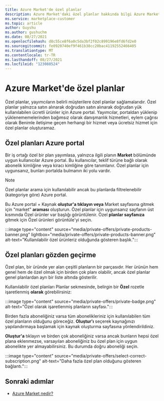 ```yaml
---
title: Azure Market'de özel planlar
description: Azure Market'daki özel planlar hakkında bilgi Azure Market.
ms.service: marketplace-customer
ms.topic: article
author: Guyshu
ms.author: gushuchm
ms.date: 08/27/2021
ms.openlocfilehash: d8c55ce8f6a0c5da3bf2f02c899196e8fd6fd2e0
ms.sourcegitcommit: fe0920740ef9f461b38cc20bac41192552466405
ms.translationtype: MT
ms.contentlocale: tr-TR
ms.lasthandoff: 08/27/2021
ms.locfileid: "123088524"
---
```

# <a name="private-plans-in-azure-marketplace"></a>Azure Market'de özel planlar

Özel planlar, yayımcıların belirli müşterilere özel planlar sağlamalarıdır. Özel planlar yalnızca satın alınarak doğrudan satın alınarak doğrudan yük kullanılabilen ücretli ürünler için Azure portal. Yayımcılar, portaldan yüklenip yüklenememelerinden bağımsız olarak danışmanlık hizmetleri, eylem çağrısı olarak Benimle iletişime geçen herhangi bir hizmet veya ücretsiz hizmet için özel planlar oluşturamaz. 

## <a name="find-private-plans-in-the-azure-portal"></a>Özel planları Azure portal

Bir iş ortağı özel bir plan yayımlasa, yalnızca ilgili planın **Market** bölümünde uygun kullanıcılar Azure portal. Bu kullanıcılar, teklif türüne bağlı olarak abonelik kimliğine veya kiracı kimliğine göre tanımlanır. Özel planlar için uygunsanız, bunları portalda bulmanın iki yolu vardır.

> [!NOTE]
> Özel planlar arama için kullanılabilir ancak bu planlarda filtrelenebilir (kategoriye göre) Azure portal.

Bu Azure portal + Kaynak **oluştur'a tıklayın veya** Market sayfasına gitmek için "market" **araması** oluşturun. Özel planlar için uygunsanız sayfanın üst  kısmında Özel ürünler var başlığı görüntülenir. Özel **planlar sayfanıza** gitmek için Özel ürünleri görüntüle'yi seçin.

:::image type="content" source="media/private-offers/private-products-banner.png" lightbox="media/private-offers/private-products-banner.png" alt-text="Kullanılabilir özel ürünleriz olduğunda gösteren başlık.":::

## <a name="review-private-plans"></a>Özel planları gözden geçirme

Özel plan, bir üründe yer alan çeşitli planların bir parçasıdır. Her ürünün hem genel hem de özel olmak için birden çok planı olabilir, ancak özel planlar genel planlardan ayrı bir liste altında gösterilir.

Kullanılabilir özel planları Planlar sekmesinde, belirgin bir **Özel** rozetle işaretlenmiş **olarak** görebilirsiniz:

:::image type="content" source="media/private-offers/private-badge.png" alt-text="Özel olarak işaretlenmiş planların sayfası.":::

Birden fazla aboneliğiniz varsa tüm abonelikleriniz için kullanılabilen tüm özel planların olduğunu göreceğiz. **Oluştur'ı** seçerek kaynağınızı yapılandırmaya başlamak için kaynak oluşturma sayfasına yönlendirildiniz.

**Oluştur'a** tıklayın ve birden çok aboneliğiniz varsa ancak bunların hepsi özel plana eklenmezse, varsayılan aboneliğiniz bu özel plan için uygun abonelikte yer almayabilirsiniz. Bu durumda doğru aboneliği seçin.

:::image type="content" source="media/private-offers/select-correct-subscription.png" alt-text="Daha fazla özel plan olduğunu gösteren bağlantı.":::

## <a name="next-steps"></a>Sonraki adımlar

- [Azure Market nedir?](azure-marketplace-overview.md)
